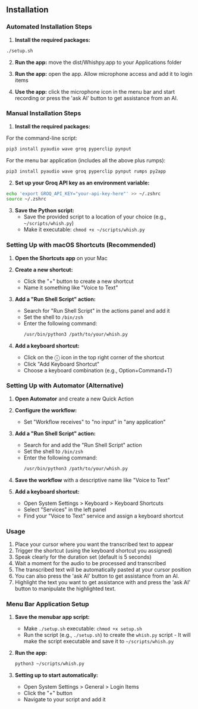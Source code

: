 ## Installation

### Automated Installation Steps

1. **Install the required packages:**

```bash
./setup.sh
```

2. **Run the app:**
move the dist/Whishpy.app to your Applications folder

3. **Run the app:**
open the app. Allow microphone access and add it to login items

4. **Use the app:**
click the microphone icon in the menu bar and start recording or press the 'ask AI' button to get assistance from an AI.



### Manual Installation Steps

1. **Install the required packages:**

For the command-line script:
```bash
pip3 install pyaudio wave groq pyperclip pynput
```

For the menu bar application (includes all the above plus rumps):
```bash
pip3 install pyaudio wave groq pyperclip pynput rumps py2app
```

2. **Set up your Groq API key as an environment variable:**

```bash
echo 'export GROQ_API_KEY="your-api-key-here"' >> ~/.zshrc
source ~/.zshrc
```

3. **Save the Python script:**
   - Save the provided script to a location of your choice (e.g., `~/scripts/whish.py`)
   - Make it executable: `chmod +x ~/scripts/whish.py`

### Setting Up with macOS Shortcuts (Recommended)

1. **Open the Shortcuts app** on your Mac

2. **Create a new shortcut:**
   - Click the "+" button to create a new shortcut
   - Name it something like "Voice to Text"

3. **Add a "Run Shell Script" action:**
   - Search for "Run Shell Script" in the actions panel and add it
   - Set the shell to `/bin/zsh`
   - Enter the following command:
     ```bash
     /usr/bin/python3 /path/to/your/whish.py
     ```

4. **Add a keyboard shortcut:**
   - Click on the ⓘ icon in the top right corner of the shortcut
   - Click "Add Keyboard Shortcut"
   - Choose a keyboard combination (e.g., Option+Command+T)

### Setting Up with Automator (Alternative)

1. **Open Automator** and create a new Quick Action

2. **Configure the workflow:**
   - Set "Workflow receives" to "no input" in "any application"

3. **Add a "Run Shell Script" action:**
   - Search for and add the "Run Shell Script" action
   - Set the shell to `/bin/zsh`
   - Enter the following command:
     ```bash
     /usr/bin/python3 /path/to/your/whish.py
     ```

4. **Save the workflow** with a descriptive name like "Voice to Text"

5. **Add a keyboard shortcut:**
   - Open System Settings > Keyboard > Keyboard Shortcuts
   - Select "Services" in the left panel
   - Find your "Voice to Text" service and assign a keyboard shortcut

### Usage

1. Place your cursor where you want the transcribed text to appear
2. Trigger the shortcut (using the keyboard shortcut you assigned)
3. Speak clearly for the duration set (default is 5 seconds)
4. Wait a moment for the audio to be processed and transcribed
5. The transcribed text will be automatically pasted at your cursor position
6. You can also press the 'ask AI' button to get assistance from an AI.
7. Highlight the text you want to get assistance with and press the 'ask AI' button to manipulate the highlighted text.

### Menu Bar Application Setup

1. **Save the menubar app script:**
   - Make `./setup.sh` executable: `chmod +x setup.sh`
   - Run the script (e.g., `./setup.sh`) to create the `whish.py` script - 
      It will make the script executable and save it to `~/scripts/whish.py`

2. **Run the app:**
   ```bash
   python3 ~/scripts/whish.py
   ```

3. **Setting up to start automatically:**
   - Open System Settings > General > Login Items
   - Click the "+" button
   - Navigate to your script and add it
